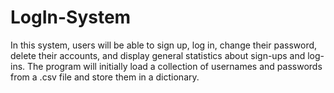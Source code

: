 # LogIn-System
In this system, users will be able to sign up, log in, change their password, delete their
accounts, and display general statistics about sign-ups and log-ins. The program will initially
load a collection of usernames and passwords from a .csv file and store them in a dictionary.